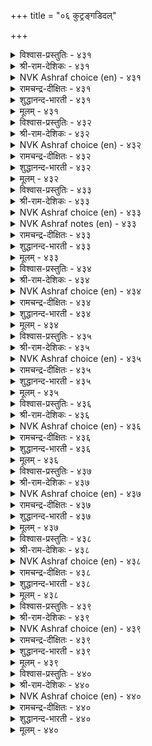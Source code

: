 +++
title = "०६ कुट्रङ्गडिदल्"

+++


<details><summary>विश्वास-प्रस्तुतिः - ४३१</summary>

सॆरुक्कुञ् जिनमुम् सिऱुमैयुम् इल्लार्  
पॆरुक्कम् पॆरुमिद नीर्त्तु।       ४३१
</details>

<details><summary>श्री-राम-देशिकः - ४३१</summary>

काममोहक्रोधलोभमदमात्सर्यसंज्ञकैः ।  
दोषैः षड्भ्ः विहीनस्य सम्पत् श्लाघ्या स्थिरा भवेत् ॥ ४३१॥
</details>

<details><summary>NVK Ashraf choice (en) - ४३१</summary>

०४३१
Freedom from arrogance, anger and meanness
Spells dignity in greatness.
(S.M. Diaz)
</details>

<details><summary>रामचन्द्र-दीक्षितः - ४३१</summary>

431\. Exalted is the wealth that is free from pride, wrath and lust.  
</details>

<details><summary>शुद्धानन्द-भारती - ४३१</summary>

1\. செருக்குஞ் சினமும் சிறுமையும் இல்லார்  
பெருக்கம் பெருமித நீர்த்து.  
Plenty is their prosperity  
Who're free from wrath pride lust petty.        431  
</details>

<details><summary>मूलम् - ४३१</summary>

सॆरुक्कुञ् जिनमुम् सिऱुमैयुम् इल्लार्  
पॆरुक्कम् पॆरुमिद नीर्त्तु।       ४३१
</details>

<details><summary>विश्वास-प्रस्तुतिः - ४३२</summary>

इवऱलुम् माण्बिऱन्द मानमुम् माणा  
उवगैयुम् एदम् इऱैक्कु।       ४३२
</details>

<details><summary>श्री-राम-देशिकः - ४३२</summary>

दातव्येष्वप्रदानं च पूजनीयेष्वपूजनम् ।  
अस्थने हर्ष इत्येते राज्ञो दोषाः प्रकीर्तिताः ॥ ४३२॥
</details>

<details><summary>NVK Ashraf choice (en) - ४३२</summary>

०४३२
Miserliness, undignified pride and fraudulent indulgence
Are flaws in a king.
(W.H. Drew and J. Lazarus), (N.V.K. Ashraf)
</details>

<details><summary>रामचन्द्र-दीक्षितः - ४३२</summary>

432\. Niggardliness, empty honour, blind favouritism, are all the faults of a King.  
</details>

<details><summary>शुद्धानन्द-भारती - ४३२</summary>

2\. இவறலும் மாண்பிறந்த மானமும் மாணா  
உவகையும் ஏதம் இறைக்கு.  
Mean pride, low pleasure, avarice  
These add blemishes to a prince.        432  
</details>

<details><summary>मूलम् - ४३२</summary>

इवऱलुम् माण्बिऱन्द मानमुम् माणा  
उवगैयुम् एदम् इऱैक्कु।       ४३२
</details>

<details><summary>विश्वास-प्रस्तुतिः - ४३३</summary>

तिनैत्तुणैयाङ् गुट्रम् वरिनुम् पनैत्तुणैयाक्  
कॊळ्वर् पऴिनाणु वार्।       ४३३
</details>

<details><summary>श्री-राम-देशिकः - ४३३</summary>

स्वल्पे दोषोऽपि संप्राप्ते तं मत्वा सुमहत्तरम् ।  
महान्तो जागरूकाः स्युः जननिन्दाभयाकुला ॥ ४३३॥
</details>

<details><summary>NVK Ashraf choice (en) - ४३३</summary>

०४३३
To those ashamed of wrong doings,
Even millet of fault is as big as a palm-tree. *
(V. Ramasamy), (P.S. Sundaram)
</details>

<details><summary>NVK Ashraf notes (en) - ४३३</summary>

४३३. It is simply because, as Valluvar says in couplet ९६५, “Even a hill-like eminence can be brought low by deeds as small as a speck.” Also compare with couplets १०४ & १२८२ for the use of same similes “Millet” and “Palm tree”. “To the discerning even millet of aid is as big as a palm tree.” and “Where love is as large as a palm tree, even millet of sulk is misplaced”.
</details>

<details><summary>रामचन्द्र-दीक्षितः - ४३३</summary>

433\. Even the slightest fault looms large in the eyes of those who dread dishonour.  
</details>

<details><summary>शुद्धानन्द-भारती - ४३३</summary>

3\. தினைத்துணையாங் குற்றம் வரினும் பனைத்துணையாக்  
கொள்வர் பழிநாணு வார்.  
Though millet-small their faults might seem  
Men fearing disgrace, Palm-tall deem.        433  
</details>

<details><summary>मूलम् - ४३३</summary>

तिनैत्तुणैयाङ् गुट्रम् वरिनुम् पनैत्तुणैयाक्  
कॊळ्वर् पऴिनाणु वार्।       ४३३
</details>

<details><summary>विश्वास-प्रस्तुतिः - ४३४</summary>

कुट्रमे काक्क पॊरुळागक् कुट्रमे  
अट्रन् द्रूउम् पगै।       ४३४
</details>

<details><summary>श्री-राम-देशिकः - ४३४</summary>

दोषो एव जननां स्युः शत्रवो नाशकारकाः ।  
दोषातीतैर्जनैर्भाव्यं दोषाभावो गुणाः खलु ॥ ४३४॥
</details>

<details><summary>NVK Ashraf choice (en) - ४३४</summary>

०४३४
Guard against error as you would guard wealth,
For error is a foe that kills.
(P.S. Sundaram)
</details>

<details><summary>रामचन्द्र-दीक्षितः - ४३४</summary>

434\. Guard against your error as you would your wealth. For error spells your ruin.  
</details>

<details><summary>शुद्धानन्द-भारती - ४३४</summary>

4\. குற்றமே காக்க பொருளாகக் குற்றமே  
அற்றம் தரூஉம் பகை.  
Watch like treasure freedom from fault  
Our fatal foe is that default.        434  
</details>

<details><summary>मूलम् - ४३४</summary>

कुट्रमे काक्क पॊरुळागक् कुट्रमे  
अट्रन् द्रूउम् पगै।       ४३४
</details>

<details><summary>विश्वास-प्रस्तुतिः - ४३५</summary>

वरुमुन्नर्क् कावादान् वाऴ्क्कै ऎरिमुन्नर्  
वैत्तूऱु पोलक् कॆडुम्।       ४३५
</details>

<details><summary>श्री-राम-देशिकः - ४३५</summary>

आदावेव नरो दोषान् यः प्राप्तान् न निवारयेत् ।  
विनश्येत् जीवितं तस्य तृणं वह्निगतं यथा ॥ ४३५॥
</details>

<details><summary>NVK Ashraf choice (en) - ४३५</summary>

०४३५
A life that does not guard against faults
Would vanish like a heap of straw before fire. *
(P.S. Sundaram)
</details>

<details><summary>रामचन्द्र-दीक्षितः - ४३५</summary>

435\. Like a piece of straw in a consuming flame, will be destroyed the life of one who does not guard against faults.  
</details>

<details><summary>शुद्धानन्द-भारती - ४३५</summary>

5\. வருமுன்னர்க் காவாதான் வாழ்க்கை எரிமுன்னர்  
வைத்தூறு போலக் கெடும்.  
Who fails to guard himself from flaw  
Loses his life like flame-lit straw.        435  
</details>

<details><summary>मूलम् - ४३५</summary>

वरुमुन्नर्क् कावादान् वाऴ्क्कै ऎरिमुन्नर्  
वैत्तूऱु पोलक् कॆडुम्।       ४३५
</details>

<details><summary>विश्वास-प्रस्तुतिः - ४३६</summary>

तन्गुट्रम् नीक्किप् पिऱर्गुट्रङ् गाण्गिऱ्पिन्  
ऎन्गुट्र मागुम् इऱैक्कु?       ४३६
</details>

<details><summary>श्री-राम-देशिकः - ४३६</summary>

ज्ञात्वा स्वदोषान् तान् हित्वा परदोषनिवारणे ।  
यतमानो महीपालः कथं स्याद् दोषभाजनम् ॥ ४३६॥
</details>

<details><summary>NVK Ashraf choice (en) - ४३६</summary>

०४३६
How can a king be faulted who removes his own fault
Before seeing that of others? *
(P.S. Sundaram)
</details>

<details><summary>रामचन्द्र-दीक्षितः - ४३६</summary>

436\. What fault will befall a King who is free from guilt and detects guilt in others?  
</details>

<details><summary>शुद्धानन्द-भारती - ४३६</summary>

6\. தன்குற்றம் நீக்கிப் பிறர்குற்றம் காண்பிற்பின்  
என்குற்ற மாகும் இறைக்கு  
What fault can be the king's who cures  
First his faults, then scans others.        436  
</details>

<details><summary>मूलम् - ४३६</summary>

तन्गुट्रम् नीक्किप् पिऱर्गुट्रङ् गाण्गिऱ्पिन्  
ऎन्गुट्र मागुम् इऱैक्कु?       ४३६
</details>

<details><summary>विश्वास-प्रस्तुतिः - ४३७</summary>

सॆयऱ्पाल सॆय्या तिवऱियान् सॆल्वम्  
उयऱ्पाल तण्ड्रिक् कॆडुम्।       ४३७
</details>

<details><summary>श्री-राम-देशिकः - ४३७</summary>

अदत्वा धर्मकार्यार्थमभुत्तवा च स्वयं धनम् ।  
रक्षतो लोभिनो नश्येत् पुरुषार्थत्रयं वृथा ॥ ४३७॥
</details>

<details><summary>NVK Ashraf choice (en) - ४३७</summary>

०४३७
The miser's wealth, unspent on what should be spent,
Does not increase but cease. *
(P.S. Sundaram), (N.V.K. Ashraf)
</details>

<details><summary>रामचन्द्र-दीक्षितः - ४३७</summary>

437\. The hoarded wealth of the miser who fails in his offices perishes.  
</details>

<details><summary>शुद्धानन्द-भारती - ४३७</summary>

7\. செயற்பால செய்யா திவறியான் செல்வம்  
உயற்பால தன்றிக் கெடும்.  
That miser's wealth shall waste and end  
Who would not for a good cause spend.        437  
</details>

<details><summary>मूलम् - ४३७</summary>

सॆयऱ्पाल सॆय्या तिवऱियान् सॆल्वम्  
उयऱ्पाल तण्ड्रिक् कॆडुम्।       ४३७
</details>

<details><summary>विश्वास-प्रस्तुतिः - ४३८</summary>

पट्रुळ्ळम् ऎन्नुम् इवऱन्मै ऎट्रुळ्ळुम्  
ऎण्णप् पडुवदॊन् ऱण्ड्रु।       ४३८
</details>

<details><summary>श्री-राम-देशिकः - ४३८</summary>

दातव्येष्वप्रदानाख्यो यो दोषो लोभनामकः ।  
नायं साधारणे दोषः षड्दोषेष्वग्रणीः किल ॥ ४३८॥
</details>

<details><summary>NVK Ashraf choice (en) - ४३८</summary>

०४३८
That miserliness which clings to men
Is one thing that stands out among all sins.
(N.V.K. Ashraf)
</details>

<details><summary>रामचन्द्र-दीक्षितः - ४३८</summary>

438\. A clutching greedy heart that knows no charity commits the greatest folly.  
</details>

<details><summary>शुद्धानन्द-भारती - ४३८</summary>

8\. பற்றுள்ளம் என்னும் இவறன்மை எற்றுள்ளும்  
எண்ணப் படுவதொன் றன்று.  
The gripping greed of miser's heart  
Is more than fault the worst apart.        438  
</details>

<details><summary>मूलम् - ४३८</summary>

पट्रुळ्ळम् ऎन्नुम् इवऱन्मै ऎट्रुळ्ळुम्  
ऎण्णप् पडुवदॊन् ऱण्ड्रु।       ४३८
</details>

<details><summary>विश्वास-प्रस्तुतिः - ४३९</summary>

वियवऱ्क ऎञ्ञाण्ड्रुम् तन्नै नयवऱ्क  
नण्ड्रि पयवा विनै।       ४३९
</details>

<details><summary>श्री-राम-देशिकः - ४३९</summary>

आत्मश्लाघापरो न स्यात् कारणे सत्यपि स्वयम् ।  
निष्फलानि च कार्याणि मनसाऽपि न संस्मरेत् ॥ ४३९॥
</details>

<details><summary>NVK Ashraf choice (en) - ४३९</summary>

०४३९
Never flatter yourself,
Nor delight in deeds that bring no good. *
(P.S. Sundaram)
</details>

<details><summary>रामचन्द्र-दीक्षितः - ४३९</summary>

439\. Let not conceit enter your heart at any time of your life; do not run after trifles.  
</details>

<details><summary>शुद्धानन्द-भारती - ४३९</summary>

9\. வியவற்க எஞ்ஞான்றும் தன்னை நயவற்க  
நன்றி பயவா வினை.  
Never boast yourself in any mood  
Nor do a deed that does no good.        439  
</details>

<details><summary>मूलम् - ४३९</summary>

वियवऱ्क ऎञ्ञाण्ड्रुम् तन्नै नयवऱ्क  
नण्ड्रि पयवा विनै।       ४३९
</details>

<details><summary>विश्वास-प्रस्तुतिः - ४४०</summary>

कादल कादल् अऱियामै उय्क्किऱ्पिन्  
एदिल एदिलार् नूल्।       ४४०
</details>

<details><summary>श्री-राम-देशिकः - ४४०</summary>

यदवाप्तुं वृणीषे त्वं एकान्ते भज भुङ्क्ष्व तत् ।  
नो चेत् त्वदीयलक्ष्यस्य विघ्नं कुर्युर्विरोधिनः ॥ ४४०॥
</details>

<details><summary>NVK Ashraf choice (en) - ४४०</summary>

०४४०
Keep your delights in pleasures unknown
To keep the designs of your foes at bay.
(N.V.K. Ashraf)
</details>

<details><summary>रामचन्द्र-दीक्षितः - ४४०</summary>

440\. Of what avail are the designs of the foe, if one does not betray one’s secrets?  
</details>

<details><summary>शुद्धानन्द-भारती - ४४०</summary>

10\. காதல காதல் அறியாமை உய்க்கிற்பின்  
ஏதில ஏதிலார் நூல்.  
All designs of the foes shall fail  
If one his wishes guards in veil.        440  
</details>

<details><summary>मूलम् - ४४०</summary>

कादल कादल् अऱियामै उय्क्किऱ्पिन्  
एदिल एदिलार् नूल्।       ४४०
</details>
